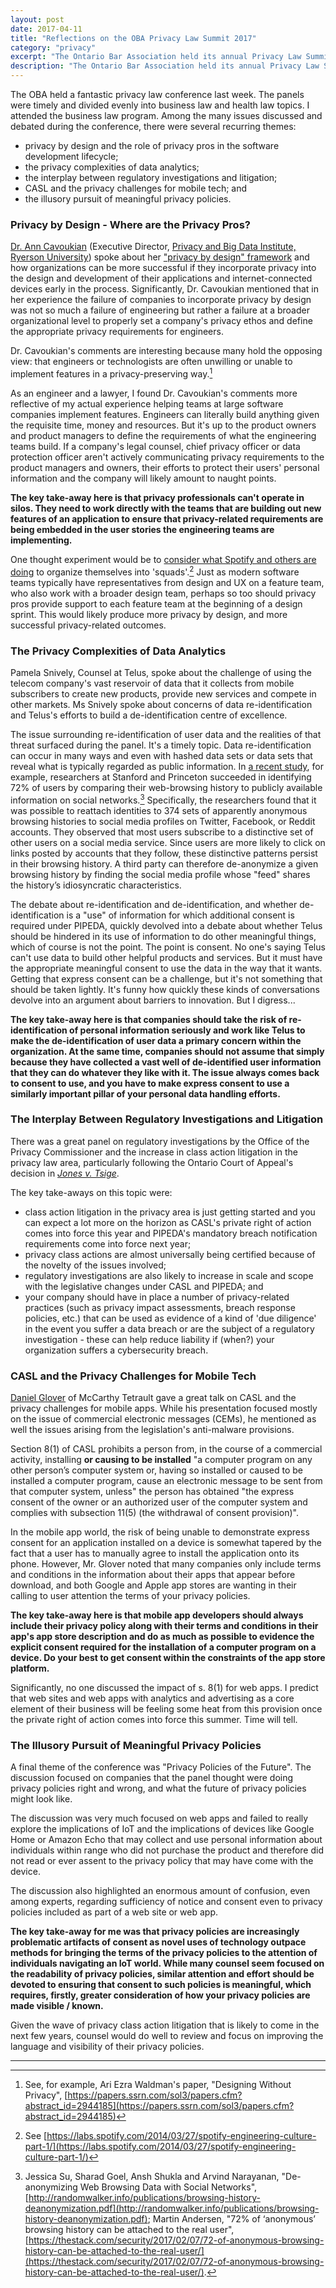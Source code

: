 ```yaml
---
layout: post
date: 2017-04-11
title: "Reflections on the OBA Privacy Law Summit 2017"
category: "privacy"
excerpt: "The Ontario Bar Association held its annual Privacy Law Summit last week. Here are a few of my  observations and key take-away points."
description: "The Ontario Bar Association held its annual Privacy Law Summit last week. Here are a few of my observations and key take-away points."
---
```


The OBA held a fantastic privacy law conference last week. The panels were timely and divided evenly into business law and health law topics. I attended the business law program. Among the many issues discussed and debated during the conference, there were several recurring themes:

- privacy by design and the role of privacy pros in the software development lifecycle;
- the privacy complexities of data analytics;
- the interplay between regulatory investigations and litigation;
- CASL and the privacy challenges for mobile tech; and
- the illusory pursuit of meaningful privacy policies.

### Privacy by Design - Where are the Privacy Pros?

[Dr. Ann Cavoukian](http://www.ryerson.ca/pbdi/about/people/cavoukian/) (Executive Director, [Privacy and Big Data Institute, Ryerson University](http://www.ryerson.ca/pbdi/)) spoke about her ["privacy by design" framework](http://www.science20.com/newswire/landmark_resolution_passed_preserve_future_privacy) and how organizations can be more successful if they incorporate privacy into the design and development of their applications and internet-connected devices early in the process. Significantly, Dr. Cavoukian mentioned that in her experience the failure of companies to incorporate privacy by design was not so much a failure of engineering but rather a failure at a broader organizational level to properly set a company's privacy ethos and define the appropriate privacy requirements for engineers.

Dr. Cavoukian's comments are interesting because many hold the opposing view: that engineers or technologists are often unwilling or unable to implement features in a privacy-preserving way.[^1]

As an engineer and a lawyer, I found Dr. Cavoukian's comments more reflective of my actual experience helping teams at large software companies implement features. Engineers can literally build anything given the requisite time, money and resources. But it's up to the product owners and product managers to define the requirements of what the engineering teams build. If a company's legal counsel, chief privacy officer or data protection officer aren't actively communicating privacy requirements to the product managers and owners, their efforts to protect their users' personal information and the company will likely amount to naught points.

**The key take-away here is that privacy professionals can't operate in silos. They need to work directly with the teams that are building out new features of an application to ensure that privacy-related requirements are being embedded in the user stories the engineering teams are implementing.**

One thought experiment would be to [consider what Spotify and others are doing](https://labs.spotify.com/2014/03/27/spotify-engineering-culture-part-1/) to organize themselves into 'squads'.[^2] Just as modern software teams typically have representatives from design and UX on a feature team, who also work with a broader design team, perhaps so too should privacy pros provide support to each feature team at the beginning of a design sprint. This would likely produce more privacy by design, and more successful privacy-related outcomes.

### The Privacy Complexities of Data Analytics

Pamela Snively, Counsel at Telus, spoke about the challenge of using the telecom company's vast reservoir of data that it collects from mobile subscribers to create new products, provide new services and compete in other markets. Ms Snively spoke about concerns of data re-identification and Telus's efforts to build a de-identification centre of excellence.

The issue surrounding re-identification of user data and the realities of that threat surfaced during the panel.  It's a timely topic. Data re-identification can occur in many ways and even with hashed data sets or data sets that reveal what is typically regarded as public information. In [a recent study](http://randomwalker.info/publications/browsing-history-deanonymization.pdf), for example, researchers at Stanford and Princeton succeeded in identifying 72% of users by comparing their web-browsing history to publicly available information on social networks.[^3] Specifically, the researchers found that it was possible to reattach identities to 374 sets of apparently anonymous browsing histories to social media profiles on Twitter, Facebook, or Reddit accounts. They observed that most users subscribe to a distinctive set of other users on a social media service. Since users are more likely to click on links posted by accounts that they follow, these distinctive patterns persist in their browsing history. A third party can therefore de-anonymize a given browsing history by finding the social media profile whose "feed" shares the history’s idiosyncratic characteristics.

The debate about re-identification and de-identification, and whether de-identification is a "use" of information for which additional consent is required under PIPEDA, quickly devolved into a debate about whether Telus should be hindered in its use of information to do other meaningful things, which of course is not the point. The point is consent. No one's saying Telus can't use data to build other helpful products and services. But it must have the appropriate meaningful consent to use the data in the way that it wants. Getting that express consent can be a challenge, but it's not something that should be taken lightly. It's funny how quickly these kinds of conversations devolve into an argument about barriers to innovation. But I digress...

**The key take-away here is that companies should take the risk of re-identification of personal information seriously and work like Telus to make the de-identification of user data a primary concern within the organization. At the same time, companies should not assume that simply because they have collected a vast well of de-identified user information that they can do whatever they like with it. The issue always comes back to consent to use, and you have to make express consent to use a similarly important pillar of your personal data handling efforts.**

### The Interplay Between Regulatory Investigations and Litigation

There was a great panel on regulatory investigations by the Office of the Privacy Commissioner and the increase in class action litigation in the privacy law area, particularly following the Ontario Court of Appeal's decision in [*Jones v. Tsige*](https://www.canlii.org/en/on/onca/doc/2012/2012onca32/2012onca32.html).

The key take-aways on this topic were:

- class action litigation in the privacy area is just getting started and you can expect a lot more on the horizon as CASL's private right of action comes into force this year and PIPEDA's mandatory breach notification requirements come into force next year;
- privacy class actions are almost universally being certified because of the novelty of the issues involved;
- regulatory investigations are also likely to increase in scale and scope with the legislative changes under CASL and PIPEDA; and
- your company should have in place a number of privacy-related practices (such as privacy impact assessments, breach response policies, etc.) that can be used as evidence of a kind of 'due diligence' in the event you suffer a data breach or are the subject of a regulatory investigation - these can help reduce liability if (when?) your organization suffers a cybersecurity breach.


### CASL and the Privacy Challenges for Mobile Tech

[Daniel Glover](https://www.mccarthy.ca/lawyer_detail.aspx?id=6000) of McCarthy Tetrault gave a great talk on CASL and the privacy challenges for mobile apps. While his presentation focused mostly on the issue of commercial electronic messages (CEMs), he mentioned as well the issues arising from the legislation's anti-malware provisions.

Section 8(1) of CASL prohibits a person from, in the course of a commercial activity, installing **or causing to be installed** "a computer program on any other person’s computer system or, having so installed or caused to be installed a computer program, cause an electronic message to be sent from that computer system, unless" the person has obtained "the express consent of the owner or an authorized user of the computer system and complies with subsection 11(5) (the withdrawal of consent provision)".

In the mobile app world, the risk of being unable to demonstrate express consent for an application installed on a device is somewhat tapered by the fact that a user has to manually agree to install the application onto its phone. However, Mr. Glover noted that many companies only include terms and conditions in the information about their apps that appear before download, and both Google and Apple app stores are wanting in their calling to user attention the terms of your privacy policies.

**The key take-away here is that mobile app developers should always include their privacy policy along with their terms and conditions in their app's app store description and do as much as possible to evidence the explicit consent required for the installation of a computer program on a device. Do your best to get consent within the constraints of the app store platform.**

Significantly, no one discussed the impact of s. 8(1) for web apps. I predict that web sites and web apps with analytics and advertising as a core element of their business will be feeling some heat from this provision once the private right of action comes into force this summer. Time will tell.

### The Illusory Pursuit of Meaningful Privacy Policies

A final theme of the conference was "Privacy Policies of the Future". The discussion focused on companies that the panel thought were doing privacy policies right and wrong, and what the future of privacy policies might look like.

The discussion was very much focused on web apps and failed to really explore the implications of IoT and the implications of devices like Google Home or Amazon Echo that may collect and use personal information about individuals within range who did not purchase the product and therefore did not read or ever assent to the privacy policy that may have come with the device.

The discussion also highlighted an enormous amount of confusion, even among experts, regarding sufficiency of notice and consent even to privacy policies included as part of a web site or web app.

**The key take-away for me was that privacy policies are increasingly problematic artifacts of consent as novel uses of technology outpace methods for bringing the terms of the privacy policies to the attention of individuals navigating an IoT world. While many counsel seem focused on the readability of privacy policies, similar attention and effort should be devoted to ensuring that consent to such policies is meaningful, which requires, firstly, greater consideration of how your privacy policies are made visible / known.**

Given the wave of privacy class action litigation that is likely to come in the next few years, counsel would do well to review and focus on improving the language and visibility of their privacy policies.

---

[^1]: See, for example, Ari Ezra Waldman's paper, "Designing Without Privacy", [https://papers.ssrn.com/sol3/papers.cfm?abstract_id=2944185](https://papers.ssrn.com/sol3/papers.cfm?abstract_id=2944185)

[^2]: See [https://labs.spotify.com/2014/03/27/spotify-engineering-culture-part-1/](https://labs.spotify.com/2014/03/27/spotify-engineering-culture-part-1/)

[^3]: Jessica Su, Sharad Goel, Ansh Shukla and Arvind Narayanan, "De-anonymizing Web Browsing Data with Social Networks", [http://randomwalker.info/publications/browsing-history-deanonymization.pdf](http://randomwalker.info/publications/browsing-history-deanonymization.pdf); Martin Andersen, "72% of ‘anonymous’ browsing history can be attached to the real user", [https://thestack.com/security/2017/02/07/72-of-anonymous-browsing-history-can-be-attached-to-the-real-user/](https://thestack.com/security/2017/02/07/72-of-anonymous-browsing-history-can-be-attached-to-the-real-user/).
